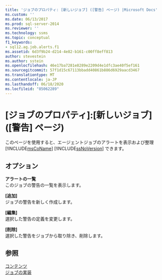 ```yaml
---
title: 'ジョブのプロパティ: [新しいジョブ] ([警告] ページ) |Microsoft Docs'
ms.custom: ''
ms.date: 06/13/2017
ms.prod: sql-server-2014
ms.reviewer: ''
ms.technology: ssms
ms.topic: conceptual
f1_keywords:
- sql12.ag.job.alerts.f1
ms.assetid: 6d3f9b24-d214-4e82-b161-c00ff8eff813
author: stevestein
ms.author: sstein
ms.openlocfilehash: 46e17ba7281e8289e2209d4e1dfc3ae40f5ef161
ms.sourcegitcommit: 57f1d15c67113bbadd40861b886d6929aacd3467
ms.translationtype: MT
ms.contentlocale: ja-JP
ms.lasthandoff: 06/18/2020
ms.locfileid: "85062289"
---
```

# <a name="job-properties-new-job-alerts-page"></a>[ジョブのプロパティ]:[新しいジョブ] ([警告] ページ)
  このページを使用すると、エージェントジョブのアラートを表示および整理 [!INCLUDE[msCoName](../../includes/msconame-md.md)] [!INCLUDE[ssNoVersion](../../includes/ssnoversion-md.md)] できます。  
  
## <a name="options"></a>オプション  
 **アラートの一覧**  
 このジョブの警告の一覧を表示します。  
  
 **[追加]**  
 ジョブの警告を新しく作成します。  
  
 **[編集]**  
 選択した警告の定義を変更します。  
  
 **[削除]**  
 選択した警告をジョブから取り除き、削除します。  
  
## <a name="see-also"></a>参照  
 [コンテンツ](alerts.md)   
 [ジョブの実装](implement-jobs.md)  
  
  
